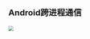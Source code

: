 ### Android跨进程通信

<img src="https://user-gold-cdn.xitu.io/2019/3/8/1695c1ab2aabf780?imageView2/0/w/1280/h/960/format/webp/ignore-error/1" style="zoom:60%;" />

